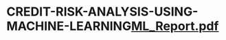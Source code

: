 # CREDIT-RISK-ANALYSIS-USING-MACHINE-LEARNING[ML_Report.pdf](https://github.com/rajeev725338/CREDIT-RISK-ANALYSIS-USING-MACHINE-LEARNING/files/11958407/ML_Report.pdf)
